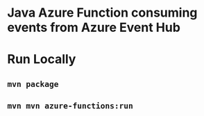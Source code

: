 # Java Azure Function consuming events from Azure Event Hub

# Run Locally

## `mvn package`
## `mvn mvn azure-functions:run`


